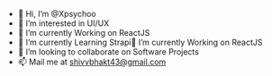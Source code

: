 - 👋 Hi, I’m @Xpsychoo
- 👀 I’m interested in UI/UX
- 🌱 I’m currently Working on ReactJS
- 🌱 I’m currently Learning Strapi🌱 I’m currently Working on ReactJS
- 💞️ I’m looking to collaborate on Software Projects
- 📫 Mail me at shivvbhakt43@gmail.com

<!---
Xpsychoo/Xpsychoo is a ✨ special ✨ repository because its `README.md` (this file) appears on your GitHub profile.
You can click the Preview link to take a look at your changes.
--->
